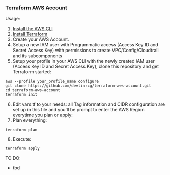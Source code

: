 ### Terraform AWS Account
Usage:
1. [Install the AWS CLI](https://aws.amazon.com/cli/)
2. [Install Terraform](https://www.terraform.io/downloads.html)
3. Create your AWS Account.
4. Setup a new IAM user with Programmatic access (Access Key ID and Secret Access Key) with permissions to create VPC/Config/Cloudtrail and its subcomponents
5. Setup your profile in your AWS CLI with the newly created IAM user (Access Key ID and Secret Access Key), clone this repository and get Terraform started:
```
aws --profile your_profile_name configure
git clone https://github.com/devlinrcg/terraform-aws-account.git
cd terraform-aws-account
terraform init
```
6. Edit vars.tf to your needs: all Tag information and CIDR configuration are set up in this file and you'll be prompt to enter the AWS Region everytime you plan or apply:
7. Plan everything:
```
terraform plan
```
8. Execute:
```
terraform apply
```

TO DO:
* tbd
